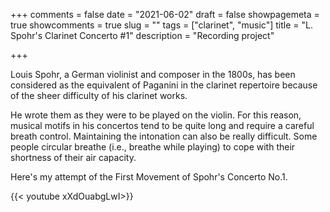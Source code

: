 +++
comments = false
date = "2021-06-02"
draft = false
showpagemeta = true
showcomments = true
slug = ""
tags = ["clarinet", "music"]
title = "L. Spohr's Clarinet Concerto #1"
description = "Recording project"

+++

Louis Spohr, a German violinist and composer in the 1800s, has been considered as the equivalent of Paganini in the clarinet repertoire because of the sheer difficulty of his clarinet works. 

He wrote them as they were to be played on the violin. For this reason, musical motifs in his concertos tend to be quite long and require a careful breath control. Maintaining the intonation can also be really difficult. Some people circular breathe (i.e., breathe while playing) to cope with their shortness of their air capacity. 

Here's my attempt of the First Movement of Spohr's Concerto No.1.

{{< youtube xXdOuabgLwI>}}  
